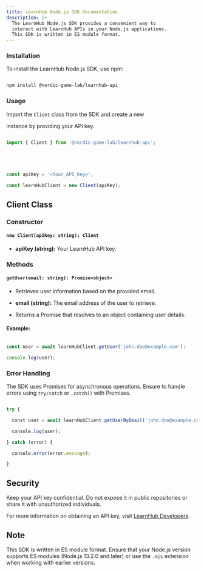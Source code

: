 ```yaml
---
title: LearnHub Node.js SDK Documentation
description: |+
  The LearnHub Node.js SDK provides a convenient way to 
  interact with LearnHub APIs in your Node.js applications. 
  This SDK is written in ES module format.
---
```




### Installation

To install the LearnHub Node.js SDK, use npm:





```bash

npm install @nordic-game-lab/learnhub-api

```


### Usage

Import the `Client` class from the SDK and create a new

instance by providing your API key.





```javascript

import { Client } from '@nordic-game-lab/learnhub-api';





const apiKey = '<Your_API_Key>';

const learnHubClient = new Client(apiKey);

```





## Client Class





### Constructor

#### `new Client(apiKey: string): Client`

- **apiKey (string):** Your LearnHub API key.





### Methods





#### `getUser(email: string): Promise<object>`

- Retrieves user information based on the provided email.

- **email (string):** The email address of the user to retrieve.

- Returns a Promise that resolves to an object containing user details.





#### Example:

```javascript

const user = await learnHubClient.getUser('john.doe@example.com');

console.log(user);

```





### Error Handling

The SDK uses Promises for asynchronous operations. Ensure to handle errors using `try/catch` or `.catch()` with Promises.





```javascript

try {

  const user = await learnHubClient.getUserByEmail('john.doe@example.com');

  console.log(user);

} catch (error) {

  console.error(error.message);

}

```





## Security

Keep your API key confidential. Do not expose it in public repositories or share it with unauthorized individuals.





For more information on obtaining an API key, visit [LearnHub Developers](https://developers.learnhub.nordicgamelab.org).





## Note

This SDK is written in ES module format. Ensure that your Node.js version supports ES modules (Node.js 13.2.0 and later) or use the `.mjs` extension when working with earlier versions.
